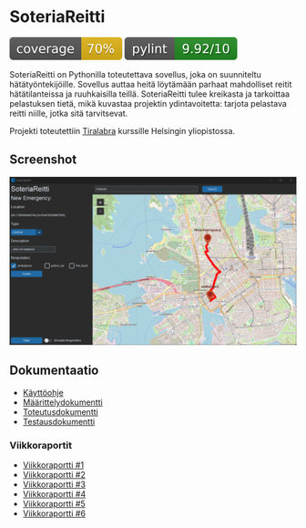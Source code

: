 # SoteriaReitti

[![Coverage Report](/docs/images/coverage.svg "Coverage Badge")](https://htmlpreview.github.io/?https://github.com/3nd3r1/soteriareitti/blob/main/docs/coverage/index.html)
![PyLint Score](/docs/images/pylint-badge.svg)

SoteriaReitti on Pythonilla toteutettava sovellus, joka on suunniteltu hätätyöntekijöille. Sovellus auttaa heitä löytämään parhaat mahdolliset reitit hätätilanteissa ja ruuhkaisilla teillä. SoteriaReitti tulee kreikasta ja tarkoittaa pelastuksen tietä, mikä kuvastaa projektin ydintavoitetta: tarjota pelastava reitti niille, jotka sitä tarvitsevat.

Projekti toteutettiin [Tiralabra](https://tiralabra.github.io/2021_p1/index) kurssille Helsingin yliopistossa.

## Screenshot

![SoteriaReitti](./docs/images/preview.png)

## Dokumentaatio

-   [Käyttöohje](./docs/kayttoohje.md)
-   [Määrittelydokumentti](./docs/maarittelydokumentti.md)
-   [Toteutusdokumentti](./docs/toteutusdokumentti.md)
-   [Testausdokumentti](./docs/testausdokumentti.md)

### Viikkoraportit

-   [Viikkoraportti #1](./docs/viikkoraportti_1.md)
-   [Viikkoraportti #2](./docs/viikkoraportti_2.md)
-   [Viikkoraportti #3](./docs/viikkoraportti_3.md)
-   [Viikkoraportti #4](./docs/viikkoraportti_4.md)
-   [Viikkoraportti #5](./docs/viikkoraportti_5.md)
-   [Viikkoraportti #6](./docs/viikkoraportti_6.md)

